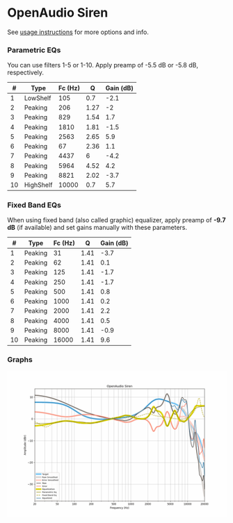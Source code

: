 # OpenAudio Siren
See [usage instructions](https://github.com/jaakkopasanen/AutoEq#usage) for more options and info.

### Parametric EQs
You can use filters 1-5 or 1-10. Apply preamp of -5.5 dB or -5.8 dB, respectively.

|   # | Type      |   Fc (Hz) |    Q |   Gain (dB) |
|-----|-----------|-----------|------|-------------|
|   1 | LowShelf  |       105 | 0.7  |        -2.1 |
|   2 | Peaking   |       206 | 1.27 |        -2   |
|   3 | Peaking   |       829 | 1.54 |         1.7 |
|   4 | Peaking   |      1810 | 1.81 |        -1.5 |
|   5 | Peaking   |      2563 | 2.65 |         5.9 |
|   6 | Peaking   |        67 | 2.36 |         1.1 |
|   7 | Peaking   |      4437 | 6    |        -4.2 |
|   8 | Peaking   |      5964 | 4.52 |         4.2 |
|   9 | Peaking   |      8821 | 2.02 |        -3.7 |
|  10 | HighShelf |     10000 | 0.7  |         5.7 |

### Fixed Band EQs
When using fixed band (also called graphic) equalizer, apply preamp of **-9.7 dB** (if available) and set gains manually with these parameters.

|   # | Type    |   Fc (Hz) |    Q |   Gain (dB) |
|-----|---------|-----------|------|-------------|
|   1 | Peaking |        31 | 1.41 |        -3.7 |
|   2 | Peaking |        62 | 1.41 |         0.1 |
|   3 | Peaking |       125 | 1.41 |        -1.7 |
|   4 | Peaking |       250 | 1.41 |        -1.7 |
|   5 | Peaking |       500 | 1.41 |         0.8 |
|   6 | Peaking |      1000 | 1.41 |         0.2 |
|   7 | Peaking |      2000 | 1.41 |         2.2 |
|   8 | Peaking |      4000 | 1.41 |         0.5 |
|   9 | Peaking |      8000 | 1.41 |        -0.9 |
|  10 | Peaking |     16000 | 1.41 |         9.6 |

### Graphs
![](./OpenAudio%20Siren.png)
